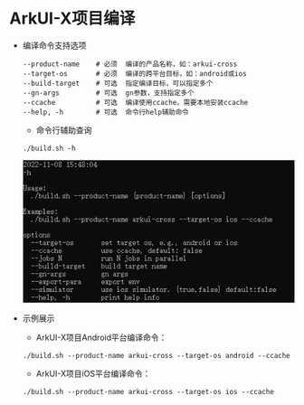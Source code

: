 # ArkUI-X项目编译

- 编译命令支持选项

  ```shell
  --product-name    # 必须  编译的产品名称，如：arkui-cross
  --target-os       # 必须  编译的跨平台目标，如：android或ios
  --build-target    # 可选  指定编译目标，可以指定多个
  --gn-args         # 可选  gn参数，支持指定多个
  --ccache          # 可选  编译使用ccache，需要本地安装ccache
  --help, -h        # 可选  命令行help辅助命令
  ```
  - 命令行辅助查询

  ```shell
  ./build.sh -h
  ```
   ![编译帮助命令](figures/build.PNG)

- 示例展示

  - ArkUI-X项目Android平台编译命令：

  ```shell
  ./build.sh --product-name arkui-cross --target-os android --ccache
  ```

  - ArkUI-X项目iOS平台编译命令：

  ```shell
  ./build.sh --product-name arkui-cross --target-os ios --ccache
  ```